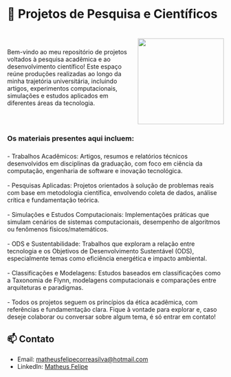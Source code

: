<h1 align="left">🧪 Projetos de Pesquisa e Científicos</h1>

###

<br clear="both">

<img align="right" height="200" src="/g12.png"/>

###

<p align="left">Bem-vindo ao meu repositório de projetos voltados à pesquisa acadêmica e ao desenvolvimento científico! Este espaço reúne produções realizadas ao longo da minha trajetória universitária, incluindo artigos, experimentos computacionais, simulações e estudos aplicados em diferentes áreas da tecnologia.</p>

###

<br clear="both">

<h3 align="left">Os materiais presentes aqui incluem:</h3>

###

<p align="left">- Trabalhos Acadêmicos: Artigos, resumos e relatórios técnicos desenvolvidos em disciplinas da graduação, com foco em ciência da computação, engenharia de software e inovação tecnológica.<br><br>- Pesquisas Aplicadas: Projetos orientados à solução de problemas reais com base em metodologia científica, envolvendo coleta de dados, análise crítica e fundamentação teórica.<br><br>- Simulações e Estudos Computacionais: Implementações práticas que simulam cenários de sistemas computacionais, desempenho de algoritmos ou fenômenos físicos/matemáticos.<br><br>- ODS e Sustentabilidade: Trabalhos que exploram a relação entre tecnologia e os Objetivos de Desenvolvimento Sustentável (ODS), especialmente temas como eficiência energética e impacto ambiental.<br><br>- Classificações e Modelagens: Estudos baseados em classificações como a Taxonomia de Flynn, modelagens computacionais e comparações entre arquiteturas e paradigmas.<br><br>- Todos os projetos seguem os princípios da ética acadêmica, com referências e fundamentação clara. Fique à vontade para explorar e, caso deseje colaborar ou conversar sobre algum tema, é só entrar em contato!</p>

###

<h2 align="left">📫 Contato</h2>

- Email: [matheusfelipecorreasilva@hotmail.com](mailto:matheusfelipecorreasilva@hotmail.com)
- LinkedIn: [Matheus Felipe](https://www.linkedin.com/in/matheus-felipe-correa-29b262265/)

###
